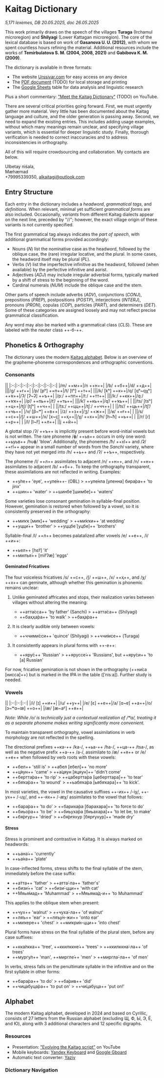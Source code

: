 # Kaitag Dictionary

*5,171 lexemes, DB 20.05.2025, doc 26.05.2025*

This work primarily draws on the speech of the villages **Turaga** (Irchamul microregion) and **Shilyagi** (Lower Kattagan microregion). The core of the lexical database is based on work of **Gasanova U. U. (2012)**, with whom we spent countless hours refining the material. Additional resources include the works of **Temirbulatova S. M. (2004, 2008, 2021)** and **Gabibova K. M. (2009)**.

The dictionary is available in three formats:

* The website [Urssivar.com](https://urssivar.com/dictionary) for easy access on any device
* The [PDF document](/xdq-eng%20dictionary.pdf) (TODO) for local storage and printing
* The [Google Sheets](https://docs.google.com/spreadsheets/d/1TAvQAMAw0jDdStvq2Z1E-m1mz3UWkCMGQBgLCnPQgJs/edit?usp=sharing) table for data analysis and linguistic research

Plus a short commentary: ["Meet the Kaitag Dictionary"](https://youtu.be/Ad2o1hwYagA) (TODO) on YouTube.

There are several critical priorities going forward. First, we must urgently gather more material. Very little has been documented about the Kaitag language and culture, and the older generation is passing away. Second, we need to expand the existing entries. This includes adding usage examples, without which many meanings remain unclear, and specifying village variants, which is essential for deeper linguistic study. Finally, thorough verification is needed to correct inaccuracies and to address inconsistencies in orthography.

All of this will require crowdsourcing and collaboration. My contacts are below.

Ulbetay niśala,  
Mæhæmad  
+79995339350, <alkaitagi@outlook.com>

## Entry Structure

Each entry in the dictionary includes a *headword*, *grammatical tags*, and *definitions*. When relevant, minimal yet sufficient *grammatical forms* are also included. Occasionally, *variants* from different Kaitag dialects appear on the next line, preceded by "//"; however, the exact village origin of these variants is not currently specified.

The first grammatical tag always indicates the *part of speech*, with additional grammatical forms provided accordingly:

* Nouns (*N*) list the nominative case as the headword, followed by the oblique case, the (rare) irregular locative, and the plural. In some cases, the headword itself may be plural (*PL*).
* Verbs (*V*) list the imperfective infinitive as the headword, followed (when available) by the perfective infinitive and aorist.
* Adjectives (*ADJ*) may include irregular adverbial forms, typically marked by a shift of stress to the beginning of the word.
* Cardinal numerals (*NUM*) include the oblique case and the stem.
  
Other parts of speech include adverbs (*ADV*), conjunctions (*CONJ*), prepositions (*PREP*), postpositions (*POSTP*), interjections (*INTERJ*), pronouns (*PRON*), copulas (*COP*), particles (*PART*), and determiners (*DET*). Some of these categories are assigned loosely and may not reflect precise grammatical classification.

Any word may also be marked with a grammatical class (*CLS*). These are labeled with the neuter class ++-б-++.

## Phonetics & Orthography

The dictionary uses the modern [Kaitag alphabet](#alphabet). Below is an overview of the grapheme-phoneme correspondences and orthographic conventions.

### Consonants

<div class="table-wide table-compact">

||
|:-:|:-:|:-:|:-:|:-:|:-:|:-:|:-:|
|/m/ ++м++|/n ++н++|
|/b/ ++б++|/d/ ++д++| |||/g/ ++г++|
|/p/ [pʰ] ++п++|/t/ [tʰ] ++т++| |||/k/ [kʰ] ++к++|/q/ [qʰ~qχʰ] ++ҡ++|/ʔ/ [ʔ~ʡ] ++ъ++|
|/pː/ ++пп++|/tː/ ++тт++| |||/kː/ ++кк++|/qː/ ++ҡҡ++|
|/pʼ/ ++пь++|/tʼ/ ++ть++| |||/kʼ/ ++кь++|/qʼ/ ++ҡь++|
| ||/ts/ [tsʰ] ++ц++|/tʃ/ [tʃʰ] ++ч++|
| ||/tsː/ ++цц++|/tʃː/ ++чч++|
| ||/tsʼ/ ++ць++|/tʃʼ/ ++чь++|
|/v/ [β~ʷ] ++в++| |/z/ ++з++|/ʒ/ ++ж++| ||/ʁ/ ++ғ++|
| ||/s/ ++с++|/ʃ/ ++ш++|/x/ [x~ç] ++ҳ++||/χ/ ++х++|/h/ [h~ħ] ++ь++|
| ||/r/ [ɾ]  ++р++|
| |/l/ [l~lʲ] ++л++| ||j ++й++|

</div>

A glottal stop /ʔ/ ++ъ++ is implicitly present before word-initial vowels but is not written. The rare phoneme /ɸ/ ++ьв++ occurs in only one word: ++ьуьв++ /huɸ/ 'blow'. Additionally, the phonemes /ħ/ ++хӏ++ and /ʡ/ ++гӏ++ appear in a small number of words from the *Sanchi* variety, where they have not yet merged into /h/ ++ь++ and /ʔ/ ++ъ++, respectively.

The phoneme /l/ ++л++ assimilates to adjacent /n/ ++н++, and /n/ ++н++ assimilates to adjacent /b/ ++б++. To keep the orthography transparent, these assimilations are not reflected in writing. Examples:

* ++у́ле++ 'eye', ++уле́н++- (OBL) > ++уле́нла [уленна] бира́ра++ 'to jinx'
* ++шин++ 'water' > ++шинбе́ [шимбе]++ 'waters'

Some varieties lose consonant gemination in syllable-final position. However, gemination is restored when followed by a vowel, so it is consistently preserved in the orthography:

* ++миҡҡ [миҡ]++ 'wedding' > ++ми́ҡҡи++ 'at wedding'
* ++уцци́++ 'brother' > ++уццбе́ [уцбе]++ 'brothers'

Syllable-final /l/ ++л++ becomes palatalized after vowels /e/ ++е++, /i/ ++и++:

* ++ьел++ [hɛlʲ] 'it'
* ++милъя́++ [milʲʔæ] 'eggs'

#### Geminated Fricatives

The four voiceless fricatives /s/ ++с++, /ʃ/ ++ш++, /x/ ++ҳ++, and /χ/ ++х++ can geminate, although whether this gemination is phonemic remains unclear:

1. Unlike geminated affricates and stops, their realization varies between villages without altering the meaning:

   * ++атта́сса++ 'by father' (Sanchi) > ++атта́са++ (Shilyagi)
   * ++баҳҳа́ра++ 'to walk' > ++баҳа́ра++

2. It is clearly audible only between vowels:

   * ++ччими́сси++ 'quince' (Shilyagi) > ++ччи́мсе++ (Turaga)

3. It consistently appears in plural forms with ++-е++:

   * ++яру́с++ 'Russian' > ++яруссе́++ 'Russians', but ++яру́си++ 'to [a] Russian'

For now, fricative gemination is not shown in the orthography (++ни́са [нисса]++) but is marked in the IPA in the table ([ˈnisːa]). Further study is needed.

### Vowels

<div class="table-wide table-compact">

||
|:-:|:-:|:-:|
|/i/ [ɪ] ++и++| |/u/ ++у++|
|/e/ [ɛ] ++е++|/a/ [ɑ~ɐ] ++а++|/o/ [ɔ~ʷɑ~œ] ++о++|
|/æ/ [æ~aˤ] ++я++|

</div>

*Note: While /o/ is technically just a contextual realization of /ʷa/, treating it as a separate phoneme makes writing significantly more convenient.*

To maintain transparent orthography, vowel assimilations in verb morphology are not reflected in the spelling.

The directional prefixes ++ка-++ /ka-/, ++ьа-++ /ha-/, ++ца-++ /tsa-/, as well as the negative prefix ++а-++ /a-/, assimilate to /æ/ ++я++ or /e/ ++е++ when followed by verb roots with these vowels:

* ++бел++ 'still is' > ++а́бел [ебел]++ 'no more'
* ++ц́яун++ 'came' > ++а́цяун [яцяун]++ 'didn't come'
* ++бертта́ра++ 'to rip' > ++цабертта́ра [цеберттара]++ 'to tear'
* ++бяҡа́ра++ 'to wound' > ++ьабяҡа́ра [ьябяҡара]++ 'to kick'.

In most varieties, the vowel in the causative suffixes ++-их++ /-iχ/, ++-ух++ /-uχ/, and ++-ях++ /-æχ/ assimilates to the vowel that follows:

* ++бара́ра++ 'to do' > ++бариха́ра [барахара]++ 'to force to do'
* ++биьо́ра++ 'to be' > ++биьуха́ра [биьахара]++ 'to let be, to make'
* ++бя́рғур++ 'dried' > ++бя́рғяхур [бярғухур]++ 'made dry'

#### Stress

Stress is prominent and contrastive in Kaitag. It is always marked on headwords:

* ++ьана́++ 'currently'
* ++ьа́на++ 'plate'

In case-inflected forms, stress shifts to the final syllable of the stem, immediately before the case suffix:

* ++а́тта++ 'father' > ++атта́-ла++ 'father's'
* ++бизи́++ 'cat' > ++бизи́-цци++ 'with cat'
* ++Мяья́мад++ 'Muhammad' > ++Мяьяма́д-и++ 'to Muhammad'

This applies to the oblique stem when present:

* ++чух++ 'walnut' > ++чуха́-ла++ 'of walnut'
* ++ляъ++ 'ear' > ++ляъу́н-жи++ 'onto ear'
* ++миҡере++ 'chest' > ++миҡри́н-цци++ 'into chest'

Plural forms have stress on the final syllable of the plural stem, before any case suffixes:

* ++кка́лкка++ 'tree', ++ккилккне́++ 'trees' > ++ккилккна́-ла++ 'of trees'
* ++мургу́л++ 'man', ++миргле́++ 'men' > ++миргла́-ла++ 'of men'

In verbs, stress falls on the penultimate syllable in the infinitive and on the first syllable in other forms:

* ++бара́ра++ 'to do' > ++ба́рив++ 'did'
* ++чицабуца́ра++ 'to put on' > ++чи́цабуца++ 'put on!'

## Alphabet

The modern Kaitag alphabet, developed in 2024 and based on Cyrillic, consists of 27 letters from the Russian alphabet (excluding Щ, Ф, Ы, Э, Ё, and Ю), along with 3 additional characters and 12 specific digraphs.

### Resources

* Presentation: ["Evolving the Kaitag script"](https://youtu.be/Ad2o1hwYagA) on YouTube
* Mobile keyboards: [Yandex Keyboard](https://redirect.appmetrica.yandex.com/serve/172416875559437678) and [Google Gboard](https://play.google.com/store/apps/details?id=com.google.android.inputmethod.latin)
* Automatic text converter: [Yaziv](https://yaziv.raxys.app/?lang=xdq&to=0&from=3&text=%D0%BA%D1%8A%D0%B0%D0%B1%D0%B0%D0%B3%D1%8A+%D0%B1%D0%B5%D0%BB%D1%85%D1%8C%D1%83%D0%BD)

### Dictionary Navigation

<DIndex :dict="dict" :local="$frontmatter.navbar === false" class="tw-my-4"/>
